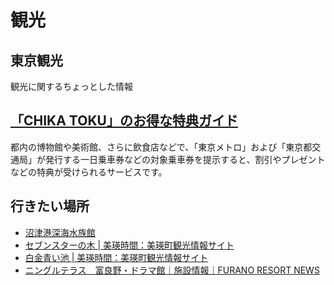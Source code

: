 # 観光

## 東京観光

観光に関するちょっとした情報

## [「CHIKA TOKU」のお得な特典ガイド](http://chikatoku.enjoytokyo.jp/)

都内の博物館や美術館、さらに飲食店などで、「東京メトロ」および「東京都交通局」が発行する一日乗車券などの対象乗車券を提示すると、割引やプレゼントなどの特典が受けられるサービスです。

## 行きたい場所

- [沼津港深海水族館](http://www.numazu-deepsea.com/)
- [セブンスターの木 | 美瑛時間：美瑛町観光情報サイト](https://www.biei-hokkaido.jp/search/sightseeing/viewspot/000063.html)
- [白金青い池 | 美瑛時間：美瑛町観光情報サイト](https://www.biei-hokkaido.jp/search/sightseeing/viewspot/000035.html)
- [ニングルテラス　富良野・ドラマ館｜施設情報｜FURANO RESORT NEWS](http://www.princehotels.co.jp/furano-area/summer/ningle/)
